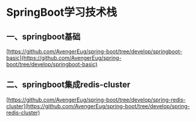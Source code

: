 # SpringBoot学习技术栈

## 一、springboot基础
[https://github.com/AvengerEug/spring-boot/tree/develop/springboot-basic](https://github.com/AvengerEug/spring-boot/tree/develop/springboot-basic)

## 二、springboot集成redis-cluster
[https://github.com/AvengerEug/spring-boot/tree/develop/spring-redis-cluster](https://github.com/AvengerEug/spring-boot/tree/develop/spring-redis-cluster)